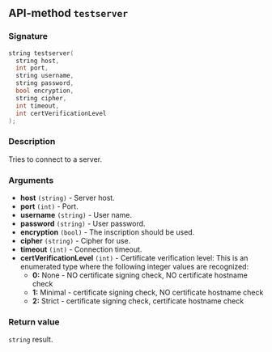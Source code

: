 ## API-method `testserver`

### Signature
``` c++
string testserver(
  string host, 
  int port, 
  string username, 
  string password, 
  bool encryption, 
  string cipher, 
  int timeout,
  int certVerificationLevel
);
```

### Description
Tries to connect to a server.

### Arguments
- **host** `(string)` - Server host.
- **port** `(int)` - Port.
- **username** `(string)` - User name.
- **password** `(string)` - User password.
- **encryption** `(bool)` - The inscription should be used.
- **cipher** `(string)` - Cipher for use.
- **timeout** `(int)` - Connection timeout.
- **certVerificationLevel** `(int)` - Certificate verification level:
  This is an enumerated type where the following integer values are recognized:
  -   **0:** None - NO certificate signing check, NO certificate hostname check
  -   **1:** Minimal - certificate signing check, NO certificate hostname check
  -   **2:** Strict - certificate signing check, certificate hostname check

### Return value
`string` result.
